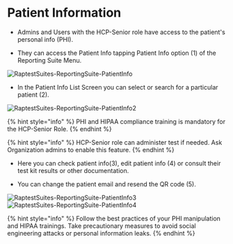 # Patient Information

- Admins and Users with the HCP-Senior role have access to the patient's personal info (PHI).

- They can access the Patient Info tapping Patient Info option (1) of the Reporting Suite Menu.

![RaptestSuites-ReportingSuite-PatientInfo](https://user-images.githubusercontent.com/105650529/170538542-e0658b98-a537-4f01-aa33-91b7a96e9bb2.jpg)

- In the Patient Info List Screen you can select or search for a particular patient (2). 

![RaptestSuites-ReportingSuite-PatientInfo2](https://user-images.githubusercontent.com/105650529/170538549-411c8bdd-9b51-41e5-9b15-1c8272f02dc0.jpg)

{% hint style="info" %} PHI and HIPAA compliance training is mandatory for the HCP-Senior Role. {% endhint %}

{% hint style="info" %} HCP-Senior role can administer test if needed. Ask Organization admins to enable this feature. {% endhint %}

- Here you can check patient info(3), edit patient info (4) or consult their test kit results or other documentation.

- You can change the patient email and resend the QR code (5).

![RaptestSuites-ReportingSuite-PatientInfo3](https://user-images.githubusercontent.com/105650529/170538554-e86eea30-40c9-4385-846a-ce80f3b52817.jpg)
![RaptestSuites-ReportingSuite-PatientInfo4](https://user-images.githubusercontent.com/105650529/170538575-c3893937-b3d9-49be-ba0e-d7c7139db81a.jpg)

{% hint style="info" %} Follow the best practices of your PHI manipulation and HIPAA trainings. Take precautionary measures to avoid social engineering 
attacks or personal information leaks. {% endhint %}


